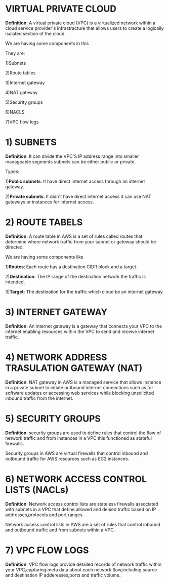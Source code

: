 # VIRTUAL PRIVATE CLOUD
**Definition**: A virtual private cloud (VPC) is a virtualized network within a cloud service provider's infrastracture that allows users to create a logically isolated section of the cloud.

We are having some components in this

They are:

1)Subnets

2)Route tables

3)Internet gateway

4)NAT gateway

5)Security groups

6)NACLS

7)VPC flow logs
# 1) SUBNETS
**Definition**: It can divide the VPC'S IP address range into smaller manageable segments subnets can be either public or private.

Types:

1)**Public subnets**: It have direct internet access through an internet gateway.

2)**Private subnets**: It didn't have direct internet access it can use NAT gateways or instances for internet access.
# 2) ROUTE TABELS
**Definition**: A route table in AWS is a set of rules called routes that determine where network traffic from your subnet or gateway should be directed.

We are having some components like

1)**Routes**: Each route has a destination CIDR block and a target.

2)**Destination**: The IP range of the destination network the traffic is intended.

3)**Target**: The destination for the traffic which cloud be an internet gateway.
# 3) INTERNET GATEWAY 
**Definition**: An internet gateway is a gateway that connects your VPC to the internet enabling resources within the VPC to send and receive internet traffic.
# 4) NETWORK ADDRESS TRASULATION GATEWAY (NAT) 
**Definition**: NAT gateway in AWS is a managed service that allows instence in a private subnet to intiate outbound internet connections such as for software updates or accessing web services while blocking unsolicited inbound traffic from the internet.
# 5) SECURITY GROUPS
**Definition**: security groups are used to define rules that control the flow of network traffic and from instences in a VPC this functioned as stateful firewalls.

Security groups in AWS are virtual firewalls that control inbound and outbound traffic for AWS resources such as EC2 instances.
# 6) NETWORK ACCESS CONTROL LISTS (NACLs)
**Definition**: Network access control lists are stateless firewalls associated with subnets in a VPC that define allowed and denied traffic based on IP addresses,protocols and port ranges.

Network access control lists in AWS are a set of rules that control inbound and outbound traffic and from subnets within a VPC.
# 7) VPC FLOW LOGS
**Definition**: VPC flow logs provide detailed records of network traffic within your VPC,capturing meta data about each network flow,including source and destination IP adderesses,ports and traffic volume.
      
